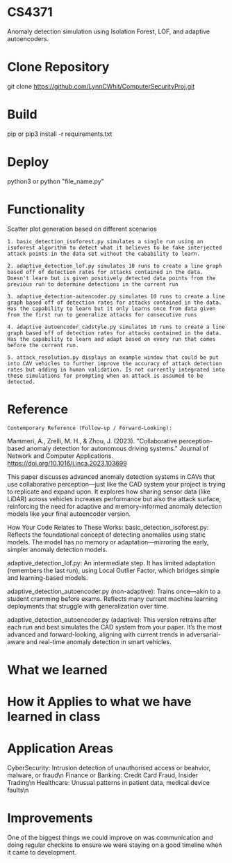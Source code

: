 # CS4371
Anomaly detection simulation using Isolation Forest, LOF, and adaptive autoencoders.

# Clone Repository
git clone https://github.com/LynnCWhit/ComputerSecurityProj.git

# Build
pip or pip3 install -r requirements.txt

# Deploy
python3 or python "file_name.py"

# Functionality
Scatter plot generation based on different scenarios

    1. basic_detection_isoforest.py simulates a single run using an isoforest algorithm to detect what it believes to be fake interjected attack points in the data set without the cabability to learn.

    2. adaptive_detection_lof.py simulates 10 runs to create a line graph based off of detection rates for attacks contained in the data. Doesn't learn but is given positively detected data points from the previous run to determine detections in the current run

    3. adaptive_detection-autencoder.py simulates 10 runs to create a line graph based off of detection rates for attacks contained in the data. Has the capability to learn but it only learns once from data given from the first run to generalize attacks for consecutive runs 

    4. adaptive_autoencoder_cadstyle.py simulates 10 runs to create a line graph based off of detection rates for attacks contained in the data. Has the capability to learn and adapt based on every run that comes before the current run. 

    5. attack_resolution.py displays an example window that could be put into CAV vehicles to further improve the accuracy of attack detection rates but adding in human validation. Is not currently integrated into these simulations for prompting when an attack is assumed to be detected. 

# Reference
    Contemporary Reference (Follow-up / Forward-Looking):
Mammeri, A., Zrelli, M. H., & Zhou, J. (2023).
"Collaborative perception-based anomaly detection for autonomous driving systems."
Journal of Network and Computer Applications.
https://doi.org/10.1016/j.jnca.2023.103699

This paper discusses advanced anomaly detection systems in CAVs that use collaborative perception—just like the CAD system your project is trying to replicate and expand upon. It explores how sharing sensor data (like LiDAR) across vehicles increases performance but also the attack surface, reinforcing the need for adaptive and memory-informed anomaly detection models like your final autoencoder version.

How Your Code Relates to These Works:
basic_detection_isoforest.py: Reflects the foundational concept of detecting anomalies using static models. The model has no memory or adaptation—mirroring the early, simpler anomaly detection models.

adaptive_detection_lof.py: An intermediate step. It has limited adaptation (remembers the last run), using Local Outlier Factor, which bridges simple and learning-based models.

adaptive_detection_autoencoder.py (non-adaptive): Trains once—akin to a student cramming before exams. Reflects many current machine learning deployments that struggle with generalization over time.

adaptive_detection_autoencoder.py (adaptive): This version retrains after each run and best simulates the CAD system from your paper. It’s the most advanced and forward-looking, aligning with current trends in adversarial-aware and real-time anomaly detection in smart vehicles.

# What we learned


# How it Applies to what we have learned in class


# Application Areas

CyberSecurity: Intrusion detection of unauthorised access or beahvior, malware, or fraud\n
Finance or Banking: Credit Card Fraud, Insider Trading\n
Healthcare: Unusual patterns in patient data, medical device faults\n

# Improvements

One of the biggest things we could improve on was communication and doing regular checkins to ensure we were staying on a good timeline when it came to development. 
